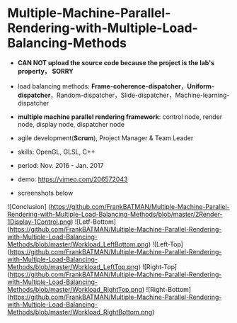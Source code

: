 # Multiple-Machine-Parallel-Rendering-with-Multiple-Load-Balancing-Methods

* **CAN NOT upload the source code because the project is the lab's property， SORRY**

* load balancing methods: **Frame-coherence-dispatcher**，**Uniform-dispatcher**，Random-dispatcher，Slide-dispatcher，Machine-learning-dispatcher
* **multiple machine parallel rendering framework**: control node, render node, display node, dispatcher node
* agile development(**Scrum**), Project Manager & Team Leader
* skills: OpenGL, GLSL, C++
* period: Nov. 2016 - Jan. 2017

* demo: <https://vimeo.com/206572043>
* screenshots below

![Conclusion] (https://github.com/FrankBATMAN/Multiple-Machine-Parallel-Rendering-with-Multiple-Load-Balancing-Methods/blob/master/2Render-1Display-1Control.png)
![Letf-Bottom] (https://github.com/FrankBATMAN/Multiple-Machine-Parallel-Rendering-with-Multiple-Load-Balancing-Methods/blob/master/Workload_LeftBottom.png)
![Left-Top] (https://github.com/FrankBATMAN/Multiple-Machine-Parallel-Rendering-with-Multiple-Load-Balancing-Methods/blob/master/Workload_LeftTop.png)
![Right-Top] (https://github.com/FrankBATMAN/Multiple-Machine-Parallel-Rendering-with-Multiple-Load-Balancing-Methods/blob/master/Workload_RightTop.png)
![Right-Bottom] (https://github.com/FrankBATMAN/Multiple-Machine-Parallel-Rendering-with-Multiple-Load-Balancing-Methods/blob/master/Workload_RightBottom.png)
